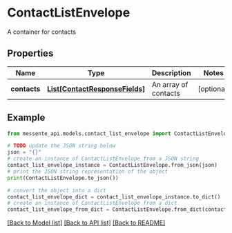 # ContactListEnvelope

A container for contacts

## Properties

Name | Type | Description | Notes
------------ | ------------- | ------------- | -------------
**contacts** | [**List[ContactResponseFields]**](ContactResponseFields.md) | An array of contacts | [optional] 

## Example

```python
from messente_api.models.contact_list_envelope import ContactListEnvelope

# TODO update the JSON string below
json = "{}"
# create an instance of ContactListEnvelope from a JSON string
contact_list_envelope_instance = ContactListEnvelope.from_json(json)
# print the JSON string representation of the object
print(ContactListEnvelope.to_json())

# convert the object into a dict
contact_list_envelope_dict = contact_list_envelope_instance.to_dict()
# create an instance of ContactListEnvelope from a dict
contact_list_envelope_from_dict = ContactListEnvelope.from_dict(contact_list_envelope_dict)
```
[[Back to Model list]](../README.md#documentation-for-models) [[Back to API list]](../README.md#documentation-for-api-endpoints) [[Back to README]](../README.md)


